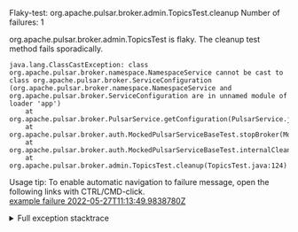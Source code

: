         
Flaky-test: org.apache.pulsar.broker.admin.TopicsTest.cleanup
Number of failures: 1

org.apache.pulsar.broker.admin.TopicsTest is flaky. The cleanup test method fails sporadically.

```
java.lang.ClassCastException: class org.apache.pulsar.broker.namespace.NamespaceService cannot be cast to class org.apache.pulsar.broker.ServiceConfiguration (org.apache.pulsar.broker.namespace.NamespaceService and org.apache.pulsar.broker.ServiceConfiguration are in unnamed module of loader 'app')
	at org.apache.pulsar.broker.PulsarService.getConfiguration(PulsarService.java:604)
	at org.apache.pulsar.broker.auth.MockedPulsarServiceBaseTest.stopBroker(MockedPulsarServiceBaseTest.java:299)
	at org.apache.pulsar.broker.auth.MockedPulsarServiceBaseTest.internalCleanup(MockedPulsarServiceBaseTest.java:239)
	at org.apache.pulsar.broker.admin.TopicsTest.cleanup(TopicsTest.java:124)
```

Usage tip: To enable automatic navigation to failure message, open the following links with CTRL/CMD-click.  
[example failure 2022-05-27T11:13:49.9838780Z](https://github.com/apache/pulsar/runs/6623892679?check_suite_focus=true#step:10:755)  


<details>
<summary>Full exception stacktrace</summary>
<code><pre>
java.lang.ClassCastException: class org.apache.pulsar.broker.namespace.NamespaceService cannot be cast to class org.apache.pulsar.broker.ServiceConfiguration (org.apache.pulsar.broker.namespace.NamespaceService and org.apache.pulsar.broker.ServiceConfiguration are in unnamed module of loader 'app')
	at org.apache.pulsar.broker.PulsarService.getConfiguration(PulsarService.java:604)
	at org.apache.pulsar.broker.auth.MockedPulsarServiceBaseTest.stopBroker(MockedPulsarServiceBaseTest.java:299)
	at org.apache.pulsar.broker.auth.MockedPulsarServiceBaseTest.internalCleanup(MockedPulsarServiceBaseTest.java:239)
	at org.apache.pulsar.broker.admin.TopicsTest.cleanup(TopicsTest.java:124)
	at java.base/jdk.internal.reflect.NativeMethodAccessorImpl.invoke0(Native Method)
	at java.base/jdk.internal.reflect.NativeMethodAccessorImpl.invoke(NativeMethodAccessorImpl.java:77)
	at java.base/jdk.internal.reflect.DelegatingMethodAccessorImpl.invoke(DelegatingMethodAccessorImpl.java:43)
	at java.base/java.lang.reflect.Method.invoke(Method.java:568)
	at org.testng.internal.MethodInvocationHelper.invokeMethod(MethodInvocationHelper.java:132)
	at org.testng.internal.MethodInvocationHelper.invokeMethodConsideringTimeout(MethodInvocationHelper.java:61)
	at org.testng.internal.ConfigInvoker.invokeConfigurationMethod(ConfigInvoker.java:366)
	at org.testng.internal.ConfigInvoker.invokeConfigurations(ConfigInvoker.java:320)
	at org.testng.internal.TestInvoker.runConfigMethods(TestInvoker.java:701)
	at org.testng.internal.TestInvoker.runAfterGroupsConfigurations(TestInvoker.java:677)
	at org.testng.internal.TestInvoker.invokeMethod(TestInvoker.java:661)
	at org.testng.internal.TestInvoker.invokeTestMethod(TestInvoker.java:174)
	at org.testng.internal.MethodRunner.runInSequence(MethodRunner.java:46)
	at org.testng.internal.TestInvoker$MethodInvocationAgent.invoke(TestInvoker.java:822)
	at org.testng.internal.TestInvoker.invokeTestMethods(TestInvoker.java:147)
	at org.testng.internal.TestMethodWorker.invokeTestMethods(TestMethodWorker.java:146)
	at org.testng.internal.TestMethodWorker.run(TestMethodWorker.java:128)
	at java.base/java.util.ArrayList.forEach(ArrayList.java:1511)
	at org.testng.TestRunner.privateRun(TestRunner.java:764)
	at org.testng.TestRunner.run(TestRunner.java:585)
	at org.testng.SuiteRunner.runTest(SuiteRunner.java:384)
	at org.testng.SuiteRunner.runSequentially(SuiteRunner.java:378)
	at org.testng.SuiteRunner.privateRun(SuiteRunner.java:337)
	at org.testng.SuiteRunner.run(SuiteRunner.java:286)
	at org.testng.SuiteRunnerWorker.runSuite(SuiteRunnerWorker.java:53)
	at org.testng.SuiteRunnerWorker.run(SuiteRunnerWorker.java:96)
	at org.testng.TestNG.runSuitesSequentially(TestNG.java:1218)
	at org.testng.TestNG.runSuitesLocally(TestNG.java:1140)
	at org.testng.TestNG.runSuites(TestNG.java:1069)
	at org.testng.TestNG.run(TestNG.java:1037)
	at org.apache.maven.surefire.testng.TestNGExecutor.run(TestNGExecutor.java:135)
	at org.apache.maven.surefire.testng.TestNGDirectoryTestSuite.executeSingleClass(TestNGDirectoryTestSuite.java:112)
	at org.apache.maven.surefire.testng.TestNGDirectoryTestSuite.executeLazy(TestNGDirectoryTestSuite.java:123)
	at org.apache.maven.surefire.testng.TestNGDirectoryTestSuite.execute(TestNGDirectoryTestSuite.java:90)
	at org.apache.maven.surefire.testng.TestNGProvider.invoke(TestNGProvider.java:146)
	at org.apache.maven.surefire.booter.ForkedBooter.invokeProviderInSameClassLoader(ForkedBooter.java:384)
	at org.apache.maven.surefire.booter.ForkedBooter.runSuitesInProcess(ForkedBooter.java:345)
	at org.apache.maven.surefire.booter.ForkedBooter.execute(ForkedBooter.java:126)
	at org.apache.maven.surefire.booter.ForkedBooter.main(ForkedBooter.java:418)

</pre></code>
</details>

